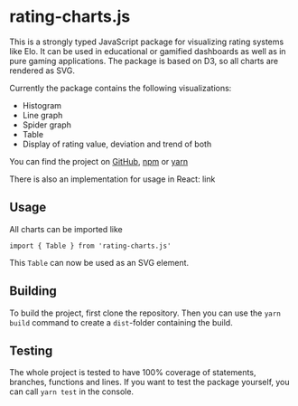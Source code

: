 # rating-charts.js

This is a strongly typed JavaScript package for visualizing rating systems like Elo.
It can be used in educational or gamified dashboards as well as in pure gaming applications.
The package is based on D3, so all charts are rendered as SVG.

Currently the package contains the following visualizations:

- Histogram
- Line graph
- Spider graph
- Table
- Display of rating value, deviation and trend of both

You can find the project on [GitHub](https://github.com/juli-txt/RatingCharts.js),
[npm](https://www.npmjs.com/package/rating-charts.js?activeTab=readme) or [yarn](https://yarnpkg.com/package?q=RatingCharts.&name=rating-charts.js)

There is also an implementation for usage in React: link

## Usage

All charts can be imported like

```
import { Table } from 'rating-charts.js'
```

This `Table` can now be used as an SVG element.

## Building

To build the project, first clone the repository.
Then you can use the `yarn build` command to create a `dist`-folder containing the build.

## Testing

The whole project is tested to have 100% coverage of statements, branches, functions and lines.
If you want to test the package yourself, you can call `yarn test` in the console.
